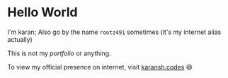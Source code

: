 # Hello World

I'm karan; Also go by the name `rootz491` sometimes (it's my internet alias actually)

This is not my *portfolio* or anything.

To view my official presence on internet, visit [karansh.codes](https://karansh.codes) 😄
